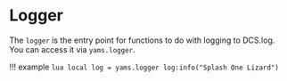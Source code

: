 # Logger

The `logger` is the entry point for functions to do with logging to DCS.log. You can access it via `yams.logger`.

!!! example
    ```lua
    local log = yams.logger
    log:info("Splash One Lizard")
    ```
